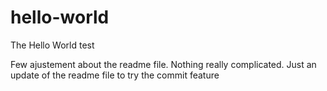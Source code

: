 # hello-world
The Hello World test

Few ajustement about the readme file. Nothing really complicated. Just an update of the readme file to try the commit feature
